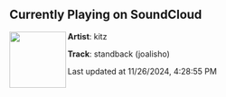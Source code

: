 ## Currently Playing on SoundCloud

[<img align="left" width="100" src="https://i1.sndcdn.com/artworks-yzUQHKJwqNMLDNZb-boqLfg-t500x500.jpg">](https://soundcloud.com/brokitz/brb-joalisho)

**Artist**: kitz 

**Track**: standback (joalisho)

Last updated at 11/26/2024, 4:28:55 PM
